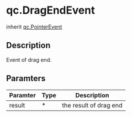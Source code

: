# qc.DragEndEvent
inherit [qc.PointerEvent](PointerEvent.md)

## Description
Event of drag end.

## Paramters
| Paramter | Type | Description |
| ------------- |-------------|-------------|
| result | * | the result of drag end  |
